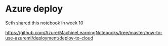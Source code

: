 # Azure deploy

Seth shared this notebook in week 10

https://github.com/Azure/MachineLearningNotebooks/tree/master/how-to-use-azureml/deployment/deploy-to-cloud
